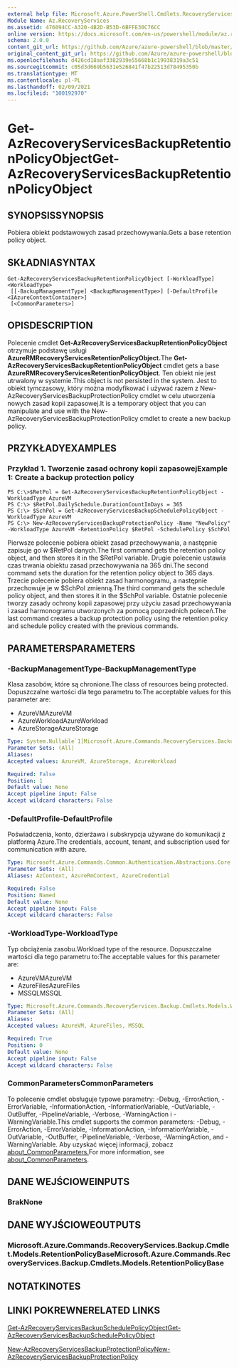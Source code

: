 ```yaml
---
external help file: Microsoft.Azure.PowerShell.Cmdlets.RecoveryServices.Backup.dll-Help.xml
Module Name: Az.RecoveryServices
ms.assetid: 476094CC-A320-4B2D-B53D-6BFFE30C76CC
online version: https://docs.microsoft.com/en-us/powershell/module/az.recoveryservices/get-azrecoveryservicesbackupretentionpolicyobject
schema: 2.0.0
content_git_url: https://github.com/Azure/azure-powershell/blob/master/src/RecoveryServices/RecoveryServices/help/Get-AzRecoveryServicesBackupRetentionPolicyObject.md
original_content_git_url: https://github.com/Azure/azure-powershell/blob/master/src/RecoveryServices/RecoveryServices/help/Get-AzRecoveryServicesBackupRetentionPolicyObject.md
ms.openlocfilehash: d426cd18aaf3382939e55668b1c19938319a3c51
ms.sourcegitcommit: c05d3d669b5631e526841f47b22513d78495350b
ms.translationtype: MT
ms.contentlocale: pl-PL
ms.lasthandoff: 02/09/2021
ms.locfileid: "100192970"
---
```

# <span data-ttu-id="065b6-101">Get-AzRecoveryServicesBackupRetentionPolicyObject</span><span class="sxs-lookup"><span data-stu-id="065b6-101">Get-AzRecoveryServicesBackupRetentionPolicyObject</span></span>

## <span data-ttu-id="065b6-102">SYNOPSIS</span><span class="sxs-lookup"><span data-stu-id="065b6-102">SYNOPSIS</span></span>
<span data-ttu-id="065b6-103">Pobiera obiekt podstawowych zasad przechowywania.</span><span class="sxs-lookup"><span data-stu-id="065b6-103">Gets a base retention policy object.</span></span>

## <span data-ttu-id="065b6-104">SKŁADNIA</span><span class="sxs-lookup"><span data-stu-id="065b6-104">SYNTAX</span></span>

```
Get-AzRecoveryServicesBackupRetentionPolicyObject [-WorkloadType] <WorkloadType>
 [[-BackupManagementType] <BackupManagementType>] [-DefaultProfile <IAzureContextContainer>]
 [<CommonParameters>]
```

## <span data-ttu-id="065b6-105">OPIS</span><span class="sxs-lookup"><span data-stu-id="065b6-105">DESCRIPTION</span></span>
<span data-ttu-id="065b6-106">Polecenie cmdlet **Get-AzRecoveryServicesBackupRetentionPolicyObject** otrzymuje podstawę usługi **AzureRMRecoveryServicesRetentionPolicyObject.**</span><span class="sxs-lookup"><span data-stu-id="065b6-106">The **Get-AzRecoveryServicesBackupRetentionPolicyObject** cmdlet gets a base **AzureRMRecoveryServicesRetentionPolicyObject**.</span></span>
<span data-ttu-id="065b6-107">Ten obiekt nie jest utrwalony w systemie.</span><span class="sxs-lookup"><span data-stu-id="065b6-107">This object is not persisted in the system.</span></span>
<span data-ttu-id="065b6-108">Jest to obiekt tymczasowy, który można modyfikować i używać razem z New-AzRecoveryServicesBackupProtectionPolicy cmdlet w celu utworzenia nowych zasad kopii zapasowej.</span><span class="sxs-lookup"><span data-stu-id="065b6-108">It is a temporary object that you can manipulate and use with the New-AzRecoveryServicesBackupProtectionPolicy cmdlet to create a new backup policy.</span></span>

## <span data-ttu-id="065b6-109">PRZYKŁADY</span><span class="sxs-lookup"><span data-stu-id="065b6-109">EXAMPLES</span></span>

### <span data-ttu-id="065b6-110">Przykład 1. Tworzenie zasad ochrony kopii zapasowej</span><span class="sxs-lookup"><span data-stu-id="065b6-110">Example 1: Create a backup protection policy</span></span>
```
PS C:\>$RetPol = Get-AzRecoveryServicesBackupRetentionPolicyObject -WorkloadType AzureVM 
PS C:\> $RetPol.DailySchedule.DurationCountInDays = 365
PS C:\> $SchPol = Get-AzRecoveryServicesBackupSchedulePolicyObject -WorkloadType AzureVM 
PS C:\> New-AzRecoveryServicesBackupProtectionPolicy -Name "NewPolicy" -WorkloadType AzureVM -RetentionPolicy $RetPol -SchedulePolicy $SchPol
```

<span data-ttu-id="065b6-111">Pierwsze polecenie pobiera obiekt zasad przechowywania, a następnie zapisuje go w $RetPol danych.</span><span class="sxs-lookup"><span data-stu-id="065b6-111">The first command gets the retention policy object, and then stores it in the $RetPol variable.</span></span>
<span data-ttu-id="065b6-112">Drugie polecenie ustawia czas trwania obiektu zasad przechowywania na 365 dni.</span><span class="sxs-lookup"><span data-stu-id="065b6-112">The second command sets the duration for the retention policy object to 365 days.</span></span>
<span data-ttu-id="065b6-113">Trzecie polecenie pobiera obiekt zasad harmonogramu, a następnie przechowuje je w $SchPol zmienną.</span><span class="sxs-lookup"><span data-stu-id="065b6-113">The third command gets the schedule policy object, and then stores it in the $SchPol variable.</span></span>
<span data-ttu-id="065b6-114">Ostatnie polecenie tworzy zasady ochrony kopii zapasowej przy użyciu zasad przechowywania i zasad harmonogramu utworzonych za pomocą poprzednich poleceń.</span><span class="sxs-lookup"><span data-stu-id="065b6-114">The last command creates a backup protection policy using the retention policy and schedule policy created with the previous commands.</span></span>

## <span data-ttu-id="065b6-115">PARAMETERS</span><span class="sxs-lookup"><span data-stu-id="065b6-115">PARAMETERS</span></span>

### <span data-ttu-id="065b6-116">-BackupManagementType</span><span class="sxs-lookup"><span data-stu-id="065b6-116">-BackupManagementType</span></span>
<span data-ttu-id="065b6-117">Klasa zasobów, które są chronione.</span><span class="sxs-lookup"><span data-stu-id="065b6-117">The class of resources being protected.</span></span> <span data-ttu-id="065b6-118">Dopuszczalne wartości dla tego parametru to:</span><span class="sxs-lookup"><span data-stu-id="065b6-118">The acceptable values for this parameter are:</span></span>
- <span data-ttu-id="065b6-119">AzureVM</span><span class="sxs-lookup"><span data-stu-id="065b6-119">AzureVM</span></span> 
- <span data-ttu-id="065b6-120">AzureWorkload</span><span class="sxs-lookup"><span data-stu-id="065b6-120">AzureWorkload</span></span>
- <span data-ttu-id="065b6-121">AzureStorage</span><span class="sxs-lookup"><span data-stu-id="065b6-121">AzureStorage</span></span>

```yaml
Type: System.Nullable`1[Microsoft.Azure.Commands.RecoveryServices.Backup.Cmdlets.Models.BackupManagementType]
Parameter Sets: (All)
Aliases:
Accepted values: AzureVM, AzureStorage, AzureWorkload

Required: False
Position: 1
Default value: None
Accept pipeline input: False
Accept wildcard characters: False
```

### <span data-ttu-id="065b6-122">-DefaultProfile</span><span class="sxs-lookup"><span data-stu-id="065b6-122">-DefaultProfile</span></span>
<span data-ttu-id="065b6-123">Poświadczenia, konto, dzierżawa i subskrypcja używane do komunikacji z platformą Azure.</span><span class="sxs-lookup"><span data-stu-id="065b6-123">The credentials, account, tenant, and subscription used for communication with azure.</span></span>

```yaml
Type: Microsoft.Azure.Commands.Common.Authentication.Abstractions.Core.IAzureContextContainer
Parameter Sets: (All)
Aliases: AzContext, AzureRmContext, AzureCredential

Required: False
Position: Named
Default value: None
Accept pipeline input: False
Accept wildcard characters: False
```

### <span data-ttu-id="065b6-124">-WorkloadType</span><span class="sxs-lookup"><span data-stu-id="065b6-124">-WorkloadType</span></span>
<span data-ttu-id="065b6-125">Typ obciążenia zasobu.</span><span class="sxs-lookup"><span data-stu-id="065b6-125">Workload type of the resource.</span></span> <span data-ttu-id="065b6-126">Dopuszczalne wartości dla tego parametru to:</span><span class="sxs-lookup"><span data-stu-id="065b6-126">The acceptable values for this parameter are:</span></span>
- <span data-ttu-id="065b6-127">AzureVM</span><span class="sxs-lookup"><span data-stu-id="065b6-127">AzureVM</span></span> 
- <span data-ttu-id="065b6-128">AzureFiles</span><span class="sxs-lookup"><span data-stu-id="065b6-128">AzureFiles</span></span>
- <span data-ttu-id="065b6-129">MSSQL</span><span class="sxs-lookup"><span data-stu-id="065b6-129">MSSQL</span></span>

```yaml
Type: Microsoft.Azure.Commands.RecoveryServices.Backup.Cmdlets.Models.WorkloadType
Parameter Sets: (All)
Aliases:
Accepted values: AzureVM, AzureFiles, MSSQL

Required: True
Position: 0
Default value: None
Accept pipeline input: False
Accept wildcard characters: False
```

### <span data-ttu-id="065b6-130">CommonParameters</span><span class="sxs-lookup"><span data-stu-id="065b6-130">CommonParameters</span></span>
<span data-ttu-id="065b6-131">To polecenie cmdlet obsługuje typowe parametry: -Debug, -ErrorAction, -ErrorVariable, -InformationAction, -InformationVariable, -OutVariable, -OutBuffer, -PipelineVariable, -Verbose, -WarningAction i -WarningVariable.</span><span class="sxs-lookup"><span data-stu-id="065b6-131">This cmdlet supports the common parameters: -Debug, -ErrorAction, -ErrorVariable, -InformationAction, -InformationVariable, -OutVariable, -OutBuffer, -PipelineVariable, -Verbose, -WarningAction, and -WarningVariable.</span></span> <span data-ttu-id="065b6-132">Aby uzyskać więcej informacji, zobacz [about_CommonParameters.](http://go.microsoft.com/fwlink/?LinkID=113216)</span><span class="sxs-lookup"><span data-stu-id="065b6-132">For more information, see [about_CommonParameters](http://go.microsoft.com/fwlink/?LinkID=113216).</span></span>

## <span data-ttu-id="065b6-133">DANE WEJŚCIOWE</span><span class="sxs-lookup"><span data-stu-id="065b6-133">INPUTS</span></span>

### <span data-ttu-id="065b6-134">Brak</span><span class="sxs-lookup"><span data-stu-id="065b6-134">None</span></span>

## <span data-ttu-id="065b6-135">DANE WYJŚCIOWE</span><span class="sxs-lookup"><span data-stu-id="065b6-135">OUTPUTS</span></span>

### <span data-ttu-id="065b6-136">Microsoft.Azure.Commands.RecoveryServices.Backup.Cmdlet.Models.RetentionPolicyBase</span><span class="sxs-lookup"><span data-stu-id="065b6-136">Microsoft.Azure.Commands.RecoveryServices.Backup.Cmdlets.Models.RetentionPolicyBase</span></span>

## <span data-ttu-id="065b6-137">NOTATKI</span><span class="sxs-lookup"><span data-stu-id="065b6-137">NOTES</span></span>

## <span data-ttu-id="065b6-138">LINKI POKREWNE</span><span class="sxs-lookup"><span data-stu-id="065b6-138">RELATED LINKS</span></span>

[<span data-ttu-id="065b6-139">Get-AzRecoveryServicesBackupSchedulePolicyObject</span><span class="sxs-lookup"><span data-stu-id="065b6-139">Get-AzRecoveryServicesBackupSchedulePolicyObject</span></span>](./Get-AzRecoveryServicesBackupSchedulePolicyObject.md)

[<span data-ttu-id="065b6-140">New-AzRecoveryServicesBackupProtectionPolicy</span><span class="sxs-lookup"><span data-stu-id="065b6-140">New-AzRecoveryServicesBackupProtectionPolicy</span></span>](./New-AzRecoveryServicesBackupProtectionPolicy.md)


